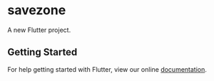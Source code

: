 # savezone

A new Flutter project.

## Getting Started

For help getting started with Flutter, view our online
[documentation](https://flutter.io/).
